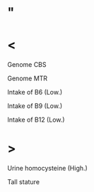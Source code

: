 # "

# <

Genome CBS

Genome MTR

Intake of B6
(Low.)

Intake of B9
(Low.)

Intake of B12
(Low.)

# >

Urine homocysteine
(High.)

Tall stature
